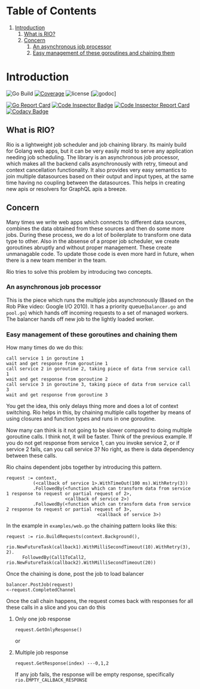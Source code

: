 # Table of Contents

1.  [Introduction](#org8f950e8)
    1.  [What is RIO?](#org64d7944)
    2.  [Concern](#org23a1e51)
        1.  [An asynchronous job processor](#orgf7dc6c9)
        2.  [Easy management of these goroutines and chaining them](#orgc2a657c)


<a id="org8f950e8"></a>

# Introduction


![Go Build](https://github.com/susamn/rio/workflows/Go/badge.svg) [![Coverage](https://codecov.io/gh/susamn/rio/branch/master/graph/badge.svg)](https://codecov.io/gh/susamn/rio) ![license](https://img.shields.io/github/license/susamn/rio) [![godoc](https://img.shields.io/badge/godoc-reference-blue?link=https://pkg.go.dev/github.com/susamn/rio?tab=doc)]

[![Go Report Card](https://goreportcard.com/badge/github.com/susamn/rio)](https://goreportcard.com/report/github.com/susamn/rio) [![Code Inspector Badge](https://www.code-inspector.com/project/5768/status/svg)](https://www.code-inspector.com/project/5768/status/svg) [![Code Inspector Report Card](https://www.code-inspector.com/project/5768/score/svg)](https://www.code-inspector.com/project/5768/score/svg) [![Codacy Badge](https://api.codacy.com/project/badge/Grade/d833f224d9974475a011cb7191cd19e4)](https://app.codacy.com/manual/susamn/rio?utm_source=github.com&utm_medium=referral&utm_content=susamn/rio&utm_campaign=Badge_Grade_Dashboard)

<a id="org64d7944"></a>

## What is RIO?

Rio is a lightweight job scheduler and job chaining library. Its mainly build for Golang web apps, but it can be very
easily mold to serve any application needing job scheduling. The library is an  asynchronous job processor, which makes
all the backend calls asynchronously with retry, timeout and context cancellation functionality. It also provides very
easy semantics to join multiple datasources based on their output and input types, at the same time having no coupling
between the datasources. This helps in creating new apis or resolvers for GraphQL apis a breeze.


<a id="org23a1e51"></a>

## Concern

Many times we write web apps which connects to different data sources, combines the data obtained from these sources and
then do some more jobs. During these process, we do a lot of boilerplate to transform one data type to other. Also in the
absense of a proper job scheduler, we create goroutines abruptly and without proper management. These create unmanagable
code. To update those code is even more hard in future, when there is a new team member in the team.

Rio tries to solve this problem by introducing two concepts.


<a id="orgf7dc6c9"></a>

### An asynchronous job processor

This is the piece which runs the multiple jobs asynchronously (Based on the Rob Pike video: Google I/O 2010). It has a
priority queue(`balancer.go` and `pool.go`) which hands off incoming requests to a set of managed workers. The balancer
hands off new job to the lightly loaded worker.


<a id="orgc2a657c"></a>

### Easy management of these goroutines and chaining them

How many times do we do this:

    call service 1 in goroutine 1
    wait and get response from goroutine 1
    call service 2 in goroutine 2, taking piece of data from service call 1
    wait and get response from goroutine 2
    call service 3 in goroutine 3, taking piece of data from service call 3
    wait and get response from goroutine 3

You get the idea, this only delays thing more and does a lot of context switching. Rio helps in this, by chaining multiple
calls together by means of using closures and function types and runs in one goroutine.

Now many can think is it not going to be slower compared to doing multiple goroutine calls. I think not, it will be faster.
Think of the previous example. If you do not get response from service 1, can you invoke service 2, or if service 2 fails,
can you call service 3? No right, as there is data dependency between these calls.

Rio chains dependent jobs together by introducing this pattern.

    request := context,
              (<callback of service 1>.WithTimeOut(100 ms).WithRetry(3))
              .FollowedBy(<function which can transform data from service 1 response to request or partial request of 2>,
                          <callback of service 2>)
              .FollowedBy(<function which can transform data from service 2 response to request or partial request of 3>,
                                      <callback of service 3>)

In the example in `examples/web.go` the chaining pattern looks like this:

    request := rio.BuildRequests(context.Background(),
          rio.NewFutureTask(callback1).WithMilliSecondTimeout(10).WithRetry(3), 2).
          FollowedBy(Call1ToCall2, rio.NewFutureTask(callback2).WithMilliSecondTimeout(20))

Once the chaining is done, post the job to load balancer

    balancer.PostJob(request)
    <-request.CompletedChannel

Once the call chain happens, the request comes back with responses for all these calls in a slice and you can do this

1.  Only one job response

        request.GetOnlyResponse()

    or

2.  Multiple job response

        request.GetResponse(index) ---0,1,2

    If any job fails, the response will be empty response, specifically `rio.EMPTY_CALLBACK_RESPONSE`

